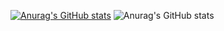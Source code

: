 [![Anurag's GitHub stats](https://github-readme-stats.vercel.app/api?username=Richard-Bian)](https://github.com/anuraghazra/github-readme-stats)
![Anurag's GitHub stats](https://github-readme-stats.vercel.app/api?username=anuraghazra&show_icons=true)
